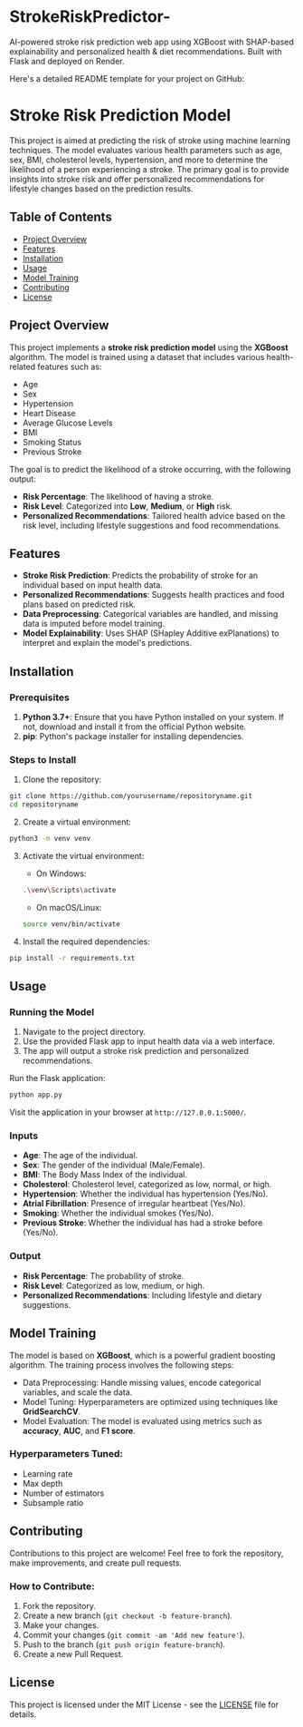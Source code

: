 # StrokeRiskPredictor-
AI-powered stroke risk prediction web app using XGBoost with SHAP-based explainability and personalized health &amp; diet recommendations. Built with Flask and deployed on Render.

Here's a detailed README template for your project on GitHub:



# Stroke Risk Prediction Model

This project is aimed at predicting the risk of stroke using machine learning techniques. The model evaluates various health parameters such as age, sex, BMI, cholesterol levels, hypertension, and more to determine the likelihood of a person experiencing a stroke. The primary goal is to provide insights into stroke risk and offer personalized recommendations for lifestyle changes based on the prediction results.

## Table of Contents
- [Project Overview](#project-overview)
- [Features](#features)
- [Installation](#installation)
- [Usage](#usage)
- [Model Training](#model-training)
- [Contributing](#contributing)
- [License](#license)

## Project Overview

This project implements a **stroke risk prediction model** using the **XGBoost** algorithm. The model is trained using a dataset that includes various health-related features such as:
- Age
- Sex
- Hypertension
- Heart Disease
- Average Glucose Levels
- BMI
- Smoking Status
- Previous Stroke

The goal is to predict the likelihood of a stroke occurring, with the following output:
- **Risk Percentage**: The likelihood of having a stroke.
- **Risk Level**: Categorized into **Low**, **Medium**, or **High** risk.
- **Personalized Recommendations**: Tailored health advice based on the risk level, including lifestyle suggestions and food recommendations.

## Features

- **Stroke Risk Prediction**: Predicts the probability of stroke for an individual based on input health data.
- **Personalized Recommendations**: Suggests health practices and food plans based on predicted risk.
- **Data Preprocessing**: Categorical variables are handled, and missing data is imputed before model training.
- **Model Explainability**: Uses SHAP (SHapley Additive exPlanations) to interpret and explain the model's predictions.

## Installation

### Prerequisites

1. **Python 3.7+**: Ensure that you have Python installed on your system. If not, download and install it from the official Python website.
2. **pip**: Python's package installer for installing dependencies.

### Steps to Install

1. Clone the repository:

```bash
git clone https://github.com/yourusername/repositoryname.git
cd repositoryname
```

2. Create a virtual environment:

```bash
python3 -m venv venv
```

3. Activate the virtual environment:
   - On Windows:

   ```bash
   .\venv\Scripts\activate
   ```

   - On macOS/Linux:

   ```bash
   source venv/bin/activate
   ```

4. Install the required dependencies:

```bash
pip install -r requirements.txt
```

## Usage

### Running the Model

1. Navigate to the project directory.
2. Use the provided Flask app to input health data via a web interface.
3. The app will output a stroke risk prediction and personalized recommendations.

Run the Flask application:

```bash
python app.py
```

Visit the application in your browser at `http://127.0.0.1:5000/`.

### Inputs

- **Age**: The age of the individual.
- **Sex**: The gender of the individual (Male/Female).
- **BMI**: The Body Mass Index of the individual.
- **Cholesterol**: Cholesterol level, categorized as low, normal, or high.
- **Hypertension**: Whether the individual has hypertension (Yes/No).
- **Atrial Fibrillation**: Presence of irregular heartbeat (Yes/No).
- **Smoking**: Whether the individual smokes (Yes/No).
- **Previous Stroke**: Whether the individual has had a stroke before (Yes/No).

### Output

- **Risk Percentage**: The probability of stroke.
- **Risk Level**: Categorized as low, medium, or high.
- **Personalized Recommendations**: Including lifestyle and dietary suggestions.

## Model Training

The model is based on **XGBoost**, which is a powerful gradient boosting algorithm. The training process involves the following steps:
- Data Preprocessing: Handle missing values, encode categorical variables, and scale the data.
- Model Tuning: Hyperparameters are optimized using techniques like **GridSearchCV**.
- Model Evaluation: The model is evaluated using metrics such as **accuracy**, **AUC**, and **F1 score**.

### Hyperparameters Tuned:
- Learning rate
- Max depth
- Number of estimators
- Subsample ratio

## Contributing

Contributions to this project are welcome! Feel free to fork the repository, make improvements, and create pull requests.

### How to Contribute:
1. Fork the repository.
2. Create a new branch (`git checkout -b feature-branch`).
3. Make your changes.
4. Commit your changes (`git commit -am 'Add new feature'`).
5. Push to the branch (`git push origin feature-branch`).
6. Create a new Pull Request.

## License

This project is licensed under the MIT License - see the [LICENSE](LICENSE) file for details.

